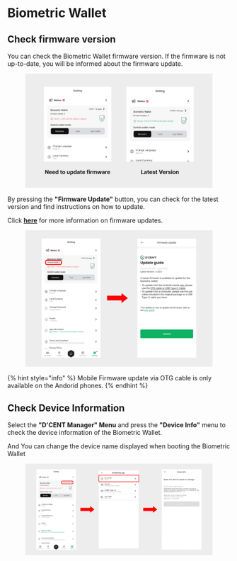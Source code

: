 # Biometric Wallet

## Check firmware version

You can check the Biometric Wallet firmware version. If the firmware is not up-to-date, you will be informed about the firmware update.

<div align="left"><figure><img src="../../../.gitbook/assets/1 (23).jpg" alt=""><figcaption></figcaption></figure></div>

By pressing the **"Firmware Update"** button, you can check for the latest version and find instructions on how to update.

Click [**here**](../../../biometric-wallet/firmware-update-from-computer/) for more information on firmware updates.

<figure><img src="../../../.gitbook/assets/그림3 (9).png" alt=""><figcaption></figcaption></figure>

{% hint style="info" %}
Mobile Firmware update via OTG cable is only available on the Andorid phones.
{% endhint %}

## Check Device Information

Select the **"D'CENT Manager" Menu** and press the **"Device Info"** menu to check the device information of the Biometric Wallet.

And You can change the device name displayed when booting the Biometric Wallet

<div align="left"><figure><img src="../../../.gitbook/assets/3 (17).jpg" alt=""><figcaption></figcaption></figure></div>
